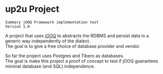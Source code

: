 # up2u Project

    Summary jOOQ Framework implementation test
    Version 1.0

A project that uses [jOOQ](http://www.jooq.org) to abstracts the RDBMS and persist data in a generic way independently of the dialect.  
The goal is to give a free choice of database provider and vendor.

So far the project uses Postgres and Tibero as databases.  
The goal is make this project a proof of concept to test if jOOQ guarantees minimal database (and SQL) independence.
